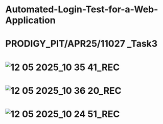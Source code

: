 # Automated-Login-Test-for-a-Web-Application
# PRODIGY_PIT/APR25/11027 _Task3
# ![12 05 2025_10 35 41_REC](https://github.com/user-attachments/assets/57ab7e6a-21e7-41d5-8c46-55973e4413ab)
# ![12 05 2025_10 36 20_REC](https://github.com/user-attachments/assets/6c6f44f0-e774-4eb2-8be6-01b11c0e9df7)
# ![12 05 2025_10 24 51_REC](https://github.com/user-attachments/assets/39dd3a48-1e35-439e-8381-013b5a079a98)

